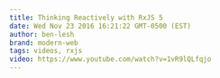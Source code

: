 ```yaml
---
title: Thinking Reactively with RxJS 5
date: Wed Nov 23 2016 16:21:22 GMT-0500 (EST)
author: ben-lesh
brand: modern-web
tags: videos, rxjs
video: https://www.youtube.com/watch?v=1vR9lQLfqjo
---
```

